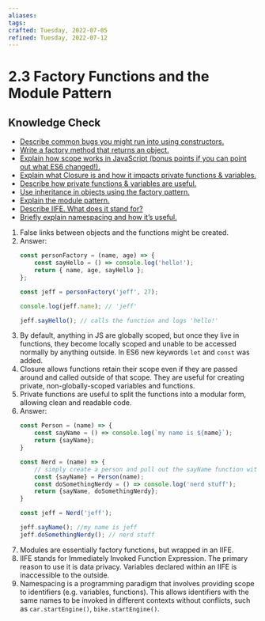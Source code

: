 ```yaml
---
aliases: 
tags: 
crafted: Tuesday, 2022-07-05
refined: Tuesday, 2022-07-12
---
```


# 2.3 Factory Functions and the Module Pattern

## Knowledge Check

- [Describe common bugs you might run into using constructors.](https://tsherif.wordpress.com/2013/08/04/constructors-are-bad-for-javascript/)
- [Write a factory method that returns an object.](https://www.theodinproject.com/lessons/node-path-javascript-factory-functions-and-the-module-pattern#factory-function-introduction)
- [Explain how scope works in JavaScript (bonus points if you can point out what ES6 changed!).](https://wesbos.com/javascript-scoping)
- [Explain what Closure is and how it impacts private functions & variables.](https://www.theodinproject.com/lessons/node-path-javascript-factory-functions-and-the-module-pattern#closure)
- [Describe how private functions & variables are useful.](https://www.theodinproject.com/lessons/node-path-javascript-factory-functions-and-the-module-pattern#private-functions-variables)
- [Use inheritance in objects using the factory pattern.](https://www.theodinproject.com/lessons/node-path-javascript-factory-functions-and-the-module-pattern#inheritance-with-factories)
- [Explain the module pattern.](https://www.theodinproject.com/lessons/node-path-javascript-factory-functions-and-the-module-pattern#the-module-pattern)
- [Describe IIFE. What does it stand for?](http://adripofjavascript.com/blog/drips/an-introduction-to-iffes-immediately-invoked-function-expressions.html)
- [Briefly explain namespacing and how it’s useful.](https://www.theodinproject.com/lessons/node-path-javascript-factory-functions-and-the-module-pattern#name-spacing)

1. False links between objects and the functions might be created.
2. Answer:
	```js
	const personFactory = (name, age) => {
		const sayHello = () => console.log('hello!');
		return { name, age, sayHello };
	};
	
	const jeff = personFactory('jeff', 27);
	
	console.log(jeff.name); // 'jeff'
	
	jeff.sayHello(); // calls the function and logs 'hello!'
	```
3. By default, anything in JS are globally scoped, but once they live in functions, they become locally scoped and unable to be accessed normally by anything outside. In ES6 new keywords `let` and `const` was added.
4. Closure allows functions retain their scope even if they are passed around and called outside of that scope. They are useful for creating private, non-globally-scoped variables and functions.
5. Private functions are useful to split the functions into a modular form, allowing clean and readable code.
6. Answer:
	```js
	const Person = (name) => {
		const sayName = () => console.log(`my name is ${name}`);
		return {sayName};
	}
	
	const Nerd = (name) => {
		// simply create a person and pull out the sayName function with destructuring assignment syntax!
		const {sayName} = Person(name);
		const doSomethingNerdy = () => console.log('nerd stuff');
		return {sayName, doSomethingNerdy};
	}
	
	const jeff = Nerd('jeff');
	
	jeff.sayName(); //my name is jeff
	jeff.doSomethingNerdy(); // nerd stuff
	```
7. Modules are essentially factory functions, but wrapped in an IIFE.
8. IIFE stands for Immediately Invoked Function Expression. The primary reason to use it is data privacy. Variables declared within an IIFE is inaccessible to the outside.
9. Namespacing is a programming paradigm that involves providing scope to identifiers (e.g. variables, functions). This allows identifiers with the same names to be invoked in different contexts without conflicts, such as `car.startEngine()`, `bike.startEngine()`.